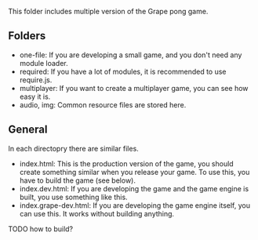 This folder includes multiple version of the Grape pong game.

Folders
-------

- one-file: If you are developing a small game, and you don't need any module loader.
- required: If you have a lot of modules, it is recommended to use require.js.
- multiplayer: If you want to create a multiplayer game, you can see how easy it is.
- audio, img: Common resource files are stored here.

General
-------

In each directopry there are similar files.

- index.html: This is the production version of the game, you should create something similar when you release your game. To use this, you have to build the game (see below). 
- index.dev.html: If you are developing the game and the game engine is built, you use something like this.
- index.grape-dev.html: If you are developing the game engine itself, you can use this. It works without building anything.

TODO how to build?